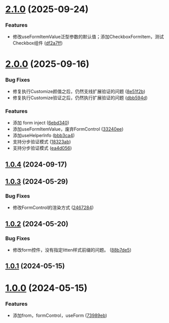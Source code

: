 # [2.1.0](https://github.com/liuxian496/litten-form/compare/v2.0.0...v2.1.0) (2025-09-24)


### Features

* 修改useFormItemValue泛型参数的默认值；添加CheckboxFormItem，测试Checkbox组件 ([df2a7ff](https://github.com/liuxian496/litten-form/commit/df2a7ffb2e69c206a24a5b6369cb0fa89390f2b5))



# [2.0.0](https://github.com/liuxian496/litten-form/compare/v1.0.4...v2.0.0) (2025-09-16)


### Bug Fixes

* 修复执行Customize颜值之后，仍然支线扩展验证的问题 ([8e51f2b](https://github.com/liuxian496/litten-form/commit/8e51f2becf46b4b0611c3406441e7fc7b51cb399))
* 修复执行Customize验证之后，仍然执行扩展验证的问题 ([dbb594d](https://github.com/liuxian496/litten-form/commit/dbb594d4c74ecfa7764e945d7f816dde792feda3))


### Features

* 添加 form inject ([6ebd340](https://github.com/liuxian496/litten-form/commit/6ebd3400b34d95fe14c90fba40091789a4b1cb0b))
* 添加useFormItemValue，废弃FormControl ([33240ee](https://github.com/liuxian496/litten-form/commit/33240ee90e4f8445725b762c526cf6f2b700723f))
* 添加useHelperInfo ([bbb3ca4](https://github.com/liuxian496/litten-form/commit/bbb3ca4bbc4eca21a9281895799b40647fd08a50))
* 支持分步验证模式 ([18323ab](https://github.com/liuxian496/litten-form/commit/18323abfbf616c2916468a2a86d671a18f08a0e0))
* 支持分步验证模式 ([ea4d056](https://github.com/liuxian496/litten-form/commit/ea4d056093add84f5cdf5ff5646bf959c19be19f))



## [1.0.4](https://github.com/liuxian496/litten-form/compare/v1.0.3...v1.0.4) (2024-09-17)



## [1.0.3](https://github.com/liuxian496/litten-form/compare/v1.0.2...v1.0.3) (2024-05-29)


### Bug Fixes

* 修改FormControl的渲染方式 ([2467284](https://github.com/liuxian496/litten-form/commit/2467284fc7dd5df25cc695a985ba8d562e240643))



## [1.0.2](https://github.com/liuxian496/litten-form/compare/v1.0.1...v1.0.2) (2024-05-20)


### Bug Fixes

* 修改form控件，没有指定litten样式前缀的问题。 ([88b7de5](https://github.com/liuxian496/litten-form/commit/88b7de539afb8d0c9a300fa7013cb6d60fe35a93))



## [1.0.1](https://github.com/liuxian496/litten-form/compare/v1.0.0...v1.0.1) (2024-05-15)



# [1.0.0](https://github.com/liuxian496/litten-form/compare/73989eb04f479aedd3bcf65e520dd75118562169...v1.0.0) (2024-05-15)


### Features

* 添加from，formControl，useForm ([73989eb](https://github.com/liuxian496/litten-form/commit/73989eb04f479aedd3bcf65e520dd75118562169))



